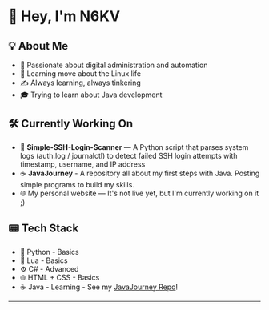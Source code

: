 # 👋 Hey, I'm N6KV

## 💡 About Me

- 💾 Passionate about digital administration and automation  
- 🐧 Learning move about the Linux life
- ✍️ Always learning, always tinkering
- 🎓 Trying to learn about Java development

## 🛠️ Currently Working On
- 🎯 **Simple-SSH-Login-Scanner** — A Python script that parses system logs (auth.log / journalctl) to detect failed SSH login attempts with timestamp, username, and IP address
- ☕ **JavaJourney** - A repository all about my first steps with Java. Posting simple programs to build my skills.
- 🌐 My personal website — It's not live yet, but I'm currently working on it ;)

## 📟 Tech Stack

- 🐍 Python - Basics
- 🌙 Lua - Basics
- ⚙️ C# - Advanced
- 🌐 HTML + CSS - Basics
- ☕ Java - Learning - See my [JavaJourney Repo](https://github.com/N6KV/JavaJourney)!
---
